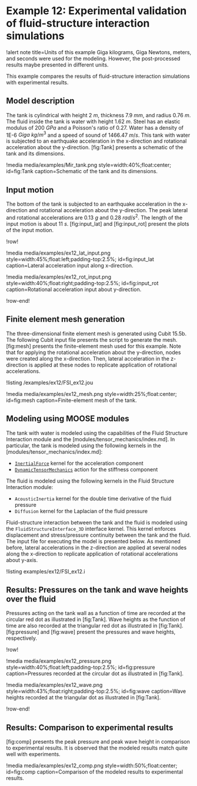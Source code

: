 # Example 12: Experimental validation of fluid-structure interaction simulations

!alert note title=Units of this example
Giga kilograms, Giga Newtons, meters, and seconds were used for the modeling. However, the
post-processed results maybe presented in different units.

This example compares the results of fluid-structure interaction simulations with
experimental results.

## Model description

The tank is cylindrical with height 2 $m$, thickness 7.9 $mm$,
 and radius 0.76 $m$. The fluid inside the tank is water with height 1.62 $m$. Steel has an elastic
modulus of 200 $GPa$ and a Poisson's ratio of 0.27. Water has a density of 1E-6 $Giga~kg/m^3$
 and a speed of sound of 1466.47 $m/s$. This tank with water is subjected to an earthquake
 acceleration in the x-direction and rotational acceleration about the y-direction.
[fig:Tank] presents a schematic of the tank and its dimensions.

!media media/examples/Mir_tank.png
  style=width:40%;float:center;
  id=fig:Tank
  caption=Schematic of the tank and its dimensions.

## Input motion

The bottom of the tank is subjected to an earthquake
acceleration in the x-direction and rotational acceleration about the y-direction.
The peak lateral and rotational accelerations are 0.13 $g$ and 0.28 $rad/s^2$. The length
 of the input motion is about 11 $s$. [fig:input_lat] and [fig:input_rot] present
 the plots of the input motion.

!row!

!media media/examples/ex12_lat_input.png
 style=width:45%;float:left;padding-top:2.5%;
 id=fig:input_lat
 caption=Lateral acceleration input along x-direction.

!media media/examples/ex12_rot_input.png
 style=width:40%;float:right;padding-top:2.5%;
 id=fig:input_rot
 caption=Rotational acceleration input about y-direction.

!row-end!

## Finite element mesh generation

The three-dimensional finite element mesh is generated using Cubit 15.5b. The following
 Cubit input file presents the script to generate the mesh. [fig:mesh] presents the finite-element mesh used for this example. Note that for applying the rotational acceleration about the y-direction, nodes
 were created along the x-direction. Then, lateral acceleration in the z-direction is applied
 at these nodes to replicate application of rotational accelerations.

!listing /examples/ex12/FSI_ex12.jou

!media media/examples/ex12_mesh.png
 style=width:25%;float:center;
 id=fig:mesh
 caption=Finite-element mesh of the tank.

## Modeling using MOOSE modules

The tank with water is modeled using the capabilities of the Fluid Structure Interaction module and the [modules/tensor_mechanics/index.md]. In particular,
the tank is modeled using the following kernels in the [modules/tensor_mechanics/index.md]:

- [`InertialForce`](InertialForce.md) kernel for the acceleration component
- [`DynamicTensorMechanics`](DynamicTensorMechanicsAction.md) action for the stiffness component

The fluid is modeled using the following kernels in the Fluid Structure Interaction module:

- `AcousticInertia` kernel for the double time derivative of the fluid pressure
- `Diffusion` kernel for the Laplacian of the fluid pressure

Fluid-structure interaction between the tank and the fluid is modeled using the `FluidStructureInterface_3D`
 interface kernel. This kernel enforces displacement and stress/pressure continuity
 between the tank and the fluid. The input file for executing the model is presented below.
 As mentioned before, lateral accelerations in the z-direction are applied at several
 nodes along the x-direction to replicate application of rotational accelerations about y-axis.

!listing examples/ex12/FSI_ex12.i

## Results: Pressures on the tank and wave heights over the fluid

Pressures acting on the tank wall as a function of time are recorded at the circular
red dot as illustrated in [fig:Tank]. Wave heights as the function of time are also
recorded at the triangular red dot as illustrated in [fig:Tank]. [fig:pressure] and [fig:wave]
 present the pressures and wave heights, respectively.

!row!

!media media/examples/ex12_pressure.png
  style=width:40%;float:left;padding-top:2.5%;
  id=fig:pressure
  caption=Pressures recorded at the circular dot as illustrated in [fig:Tank].

!media media/examples/ex12_wave.png
  style=width:43%;float:right;padding-top:2.5%;
  id=fig:wave
  caption=Wave heights recorded at the triangular dot as illustrated in [fig:Tank].

!row-end!

## Results: Comparison to experimental results

[fig:comp] presents the peak pressure and peak wave height in comparison to experimental results.
 It is observed that the modeled results match quite well with experiments.

!media media/examples/ex12_comp.png
  style=width:50%;float:center;
  id=fig:comp
  caption=Comparison of the modeled results to experimental results.
